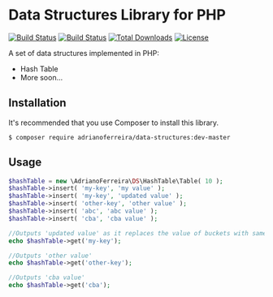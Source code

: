 # Data Structures Library for PHP

[![Build Status](https://travis-ci.org/adrianosferreira/data-structures.svg?branch=master)](https://travis-ci.org/adrianosferreira/data-structures)
[![Build Status](https://codecov.io/gh/adrianosferreira/data-structures/branch/master/graph/badge.svg)](https://codecov.io/gh/adrianosferreira/data-structures)
[![Total Downloads](https://poser.pugx.org/adrianoferreira/data-structures/downloads)](https://packagist.org/packages/adrianoferreira/data-structures)
[![License](https://poser.pugx.org/adrianoferreira/data-structures/license)](https://packagist.org/packages/adrianoferreira/data-structures)

A set of data structures implemented in PHP:

- Hash Table
- More soon...

## Installation

It's recommended that you use Composer to install this library.

```
$ composer require adrianoferreira/data-structures:dev-master
```

## Usage

```php
$hashTable = new \AdrianoFerreira\DS\HashTable\Table( 10 );
$hashTable->insert( 'my-key', 'my value' );
$hashTable->insert( 'my-key', 'updated value' );
$hashTable->insert( 'other-key', 'other value' );
$hashTable->insert( 'abc', 'abc value' );
$hashTable->insert( 'cba', 'cba value' );

//Outputs 'updated value' as it replaces the value of buckets with same key
echo $hashTable->get('my-key');

//Outputs 'other value'
echo $hashTable->get('other-key');

//Outputs 'cba value'
echo $hashTable->get('cba');
```